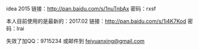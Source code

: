idea 2015  链接：http://pan.baidu.com/s/1nuTnbAx 密码：rxsf

本人目前使用的是最新的：2017.02     链接：http://pan.baidu.com/s/1i4K7Kod 密码：lrai


失效了加QQ：9715234
或邮件到 feiyuanxing@gmail.com